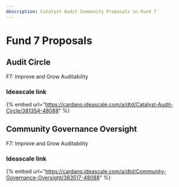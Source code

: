 ```yaml
---
description: Catalyst Audit Community Proposals in Fund 7
---
```


# Fund 7 Proposals

## Audit Circle

F7: Improve and Grow Auditability



### Ideascale link

{% embed url="https://cardano.ideascale.com/a/dtd/Catalyst-Audit-Circle/381354-48088" %}

## Community Governance Oversight

F7: Improve and Grow Auditability



### Ideascale link

{% embed url="https://cardano.ideascale.com/a/dtd/Community-Governance-Oversight/383517-48088" %}

